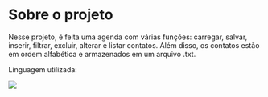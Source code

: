 # Sobre o projeto

Nesse projeto, é feita uma agenda com várias funções: carregar, salvar, inserir, filtrar, excluir, alterar e listar contatos. Além disso, os contatos estão em ordem alfabética e armazenados em um arquivo .txt.

Linguagem utilizada:


<img src="https://img.shields.io/badge/Python-3776AB?style=for-the-badge&logo=python&logoColor=white" />
